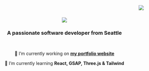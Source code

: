 <img align="right" src="https://visitor-badge.laobi.icu/badge?page_id=cole-godfrey.cole-godfrey"/>

<h1 align="center">
    <img src="https://readme-typing-svg.herokuapp.com/?font=Orbitron&color=D4AF37&size=35&center=true&vCenter=true&width=500&height=70&duration=4000&lines=Hi+There!+👋;+I'm+Cole+Godfrey!;" />
</h1>

<h3 align="center">A passionate software developer from Seattle</h3>

<br/>

<div align="center">
 
 🔭 I’m currently working on [**my portfolio website**](https://github.com/cole-godfrey/portfolio)
 
 🌱 I’m currently learning **React, GSAP, Three.js & Tailwind**
 
 </div>


